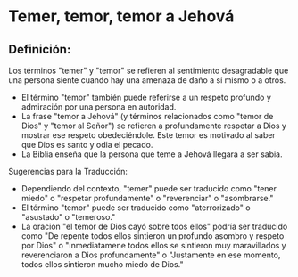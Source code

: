 # Temer, temor, temor a Jehová

## Definición: 

Los términos "temer" y "temor" se refieren al sentimiento desagradable que una persona siente cuando hay una amenaza de daño a sí mismo o a otros.

* El término "temor" también puede referirse a un respeto profundo y admiración por una persona en autoridad.
* La frase "temor a Jehová" (y términos relacionados como "temor de Dios" y "temor al Señor") se refieren a profundamente respetar a Dios y mostrar ese respeto obedeciéndole. Este temor es motivado al saber que Dios es santo y odia el pecado.
* La Biblia enseña que la persona que teme a Jehová llegará a ser sabia.

Sugerencias para la Traducción:

* Dependiendo del contexto, "temer" puede ser traducido como "tener miedo" o "respetar profundamente" o "reverenciar" o "asombrarse."
* El término "temor" puede ser traducido como "aterrorizado" o "asustado" o "temeroso."
* La oración "el temor de Dios cayó sobre tdos ellos" podría ser traducido como "De repente todos ellos sintieron un profundo asombro y respeto por Dios" o "Inmediatamene todos ellos se sintieron muy maravillados y reverenciaron a Dios profundamente" o "Justamente en ese momento, todos ellos sintieron mucho miedo de Dios."

